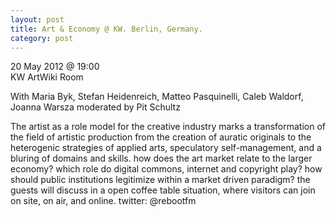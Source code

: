 ```yaml
---
layout: post
title: Art & Economy @ KW. Berlin, Germany.
category: post
---
```


20 May 2012 @ 19:00  
KW ArtWiki Room

With Maria Byk, Stefan Heidenreich, Matteo Pasquinelli, Caleb Waldorf, Joanna Warsza
moderated by Pit Schultz

The artist as a role model for the creative industry marks a transformation of the field of artistic production from the creation
of auratic originals to the heterogenic strategies of applied arts, speculatory self-management, and a bluring of domains and skills. how does the art market relate to the larger economy? which role do digital commons, internet and copyright play? how should public institutions legitimize within a market driven paradigm? the guests will discuss in a open coffee table situation, where visitors can join on site, on air, and online. twitter: @rebootfm